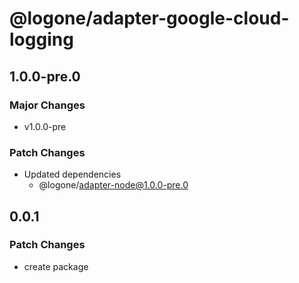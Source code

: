 # @logone/adapter-google-cloud-logging

## 1.0.0-pre.0

### Major Changes

- v1.0.0-pre

### Patch Changes

- Updated dependencies
  - @logone/adapter-node@1.0.0-pre.0

## 0.0.1

### Patch Changes

- create package
